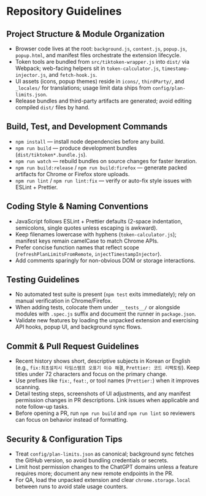 # Repository Guidelines

## Project Structure & Module Organization
- Browser code lives at the root: `background.js`, `content.js`, `popup.js`, `popup.html`, and manifest files orchestrate the extension lifecycle.
- Token tools are bundled from `src/tiktoken-wrapper.js` into `dist/` via Webpack; web-facing helpers sit in `token-calculator.js`, `timestamp-injector.js`, and `fetch-hook.js`.
- UI assets (icons, popup themes) reside in `icons/`, `thirdParty/`, and `_locales/` for translations; usage limit data ships from `config/plan-limits.json`.
- Release bundles and third-party artifacts are generated; avoid editing compiled `dist/` files by hand.

## Build, Test, and Development Commands
- `npm install` — install node dependencies before any build.
- `npm run build` — produce development bundles (`dist/tiktoken*.bundle.js`).
- `npm run watch` — rebuild bundles on source changes for faster iteration.
- `npm run build:release` / `npm run build:firefox` — generate packed artifacts for Chrome or Firefox store uploads.
- `npm run lint` / `npm run lint:fix` — verify or auto-fix style issues with ESLint + Prettier.

## Coding Style & Naming Conventions
- JavaScript follows ESLint + Prettier defaults (2-space indentation, semicolons, single quotes unless escaping is awkward).
- Keep filenames lowercase with hyphens (`token-calculator.js`); manifest keys remain camelCase to match Chrome APIs.
- Prefer concise function names that reflect scope (`refreshPlanLimitsFromRemote`, `injectTimestampInjector`).
- Add comments sparingly for non-obvious DOM or storage interactions.

## Testing Guidelines
- No automated test suite is present (`npm test` exits immediately); rely on manual verification in Chrome/Firefox.
- When adding tests, colocate them under `__tests__/` or alongside modules with `.spec.js` suffix and document the runner in `package.json`.
- Validate new features by loading the unpacked extension and exercising API hooks, popup UI, and background sync flows.

## Commit & Pull Request Guidelines
- Recent history shows short, descriptive subjects in Korean or English (e.g., `fix:최초설치시 타임스탬프 오표기 이슈 해결`, `Prettier: 코드 리팩토링`). Keep titles under 72 characters and focus on the primary change.
- Use prefixes like `fix:`, `feat:`, or tool names (`Prettier:`) when it improves scanning.
- Detail testing steps, screenshots of UI adjustments, and any manifest permission changes in PR descriptions. Link issues when applicable and note follow-up tasks.
- Before opening a PR, run `npm run build` and `npm run lint` so reviewers can focus on behavior instead of formatting.

## Security & Configuration Tips
- Treat `config/plan-limits.json` as canonical; background sync fetches the GitHub version, so avoid bundling credentials or secrets.
- Limit host permission changes to the ChatGPT domains unless a feature requires more; document any new remote endpoints in the PR.
- For QA, load the unpacked extension and clear `chrome.storage.local` between runs to avoid stale usage counters.
